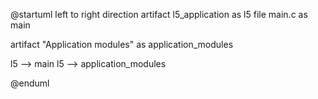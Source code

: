 @startuml
left to right direction
artifact l5_application as l5
file main.c as main

artifact "Application modules" as application_modules

l5 --> main
l5 --> application_modules

@enduml
